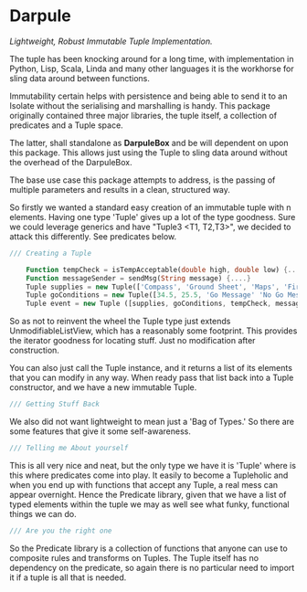 # Darpule

_Lightweight, Robust Immutable Tuple Implementation._

The tuple has been knocking around for a long time, with implementation in Python, Lisp, Scala, Linda and many other languages it is the workhorse for sling data around between functions.

Immutability certain helps with persistence and being able to send it to an Isolate without the serialising and marshalling is handy. This package originally contained three major libraries, the tuple itself, a collection of predicates and a Tuple space.  

The latter, shall standalone as __DarpuleBox__ and be will dependent on upon this package. This allows just using the Tuple to sling data around without the overhead of the DarpuleBox.

The base use case this package attempts to address, is the passing of multiple parameters and results in a clean, structured way. 

So firstly we wanted a standard easy creation of an immutable tuple with n elements. Having one type 'Tuple' gives up a lot of the type goodness. Sure we could leverage generics and have  "Tuple3 <T1, T2,T3>",  we decided to attack this differently. See predicates below. 

```dart
/// Creating a Tuple

    Function tempCheck = isTempAcceptable(double high, double low) {.....}
    Function messageSender = sendMsg(String message) {....}
    Tuple supplies = new Tuple(['Compass', 'Ground Sheet', 'Maps', 'FireStarters', 'Ground Tarp']);
    Tuple goConditions = new Tuple([34.5, 25.5, 'Go Message' 'No Go Message', true, 30]);
    Tuple event = new Tuple ([supplies, goConditions, tempCheck, messageSender]); 

```

So as not to reinvent the wheel the Tuple type just extends UnmodifiableListView, which has a reasonably some footprint. This provides the iterator goodness for locating stuff. Just no modification after construction.

You can also just call the Tuple instance, and it returns a list of its elements that you can modify in any way. When ready pass that list back into a Tuple constructor, and we have a new immutable Tuple.

```dart
/// Getting Stuff Back


```

We also did not want lightweight to mean just a 'Bag of Types.' So there are some features that give it some self-awareness.

```dart
/// Telling me About yourself


```

This is all very nice and neat, but the only type we have it is 'Tuple' where is this where predicates come into play. It easily to become a Tupleholic and when you end up with functions that accept any Tuple, a real mess can appear overnight. Hence the Predicate library, given that we have a list of typed elements within the tuple we may as well see what funky, functional things we can do.

```dart
/// Are you the right one


```

So the Predicate library is a collection of functions that anyone can use to composite rules and transforms on Tuples. The Tuple itself has no dependency on the predicate, so again there is no particular need to import it if a tuple is all that is needed.